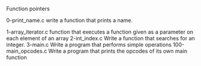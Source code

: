 Function pointers


0-print_name.c
write a function that prints a name.

1-array_iterator.c
function that executes a function given as a parameter on each element of an array
2-int_index.c
Write a function that searches for an integer.
3-main.c
Write a program that performs simple operations
100-main_opcodes.c
Write a program that prints the opcodes of its own main function
